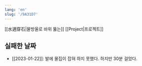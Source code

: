 ```yaml
---
lang: 'en'
slug: '/9A31D7'
---
```


[[水適穿石|물방울로 바위 뚫는]] [[Project|프로젝트]]

## 실패한 날짜

- [[2023-01-22]]: 발에 물집이 잡혀 하지 못했다. 하지만 30분 걸었다.
